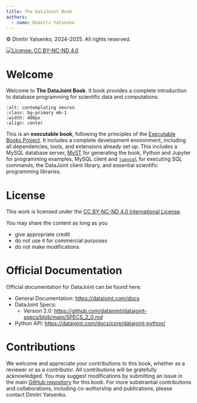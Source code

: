 ```yaml
---
title: The DataJoint Book
authors:
  - name: Dimitri Yatsenko
---
```


© Dimitri Yatsenko, 2024-2025. All rights reserved.

[![License: CC BY-NC-ND 4.0](https://img.shields.io/badge/License-CC%20BY--NC--ND%204.0-lightgrey.svg)](https://creativecommons.org/licenses/by-nc-nd/4.0/)


# Welcome

Welcome to **The DataJoint Book**. It book provides a complete introduction to database programming for scientific data and computations. 

```{image} ./images/neuron.png
:alt: contemplating neuron
:class: bg-primary mb-1
:width: 400px
:align: center
```

This is an **executable book**, following the principles of the [Executable Books Project](https://executablebooks.org/en/latest/). It includes a complete development environment, including all dependencies, tools, and extensions already set up. This includes a MySQL database server, [MyST](https://mystmd.org/) for generating the book, Python and Jupyter for programming examples, MySQL client and [`jupysql`](https://ploomber.io/blog/jupysql/) for executing SQL commands, the DataJoint client library, and essential scientific programming libraries.


# License

This work is licensed under the [CC BY-NC-ND 4.0 International License](LICENSE.md).

You may share the content as long as you
* give appropriate credit
* do not use it for commercial purposes
* do not make modifications

# Official Documentation
Official documentation for DataJoint can be found here:

* General Documentation: https://datajoint.com/docs
* DataJoint Specs:
  - Version 2.0:  https://github.com/datajoint/datajoint-specs/blob/main/SPECS_2_0.md
* Python API: https://datajoint.com/docs/core/datajoint-python/  


# Contributions

We welcome and appreciate your contributions to this book, whether as a reviewer or as a contributor.
All contributions will be gratefully acknowledged.
You may suggest modifications by submitting an issue in the main [GitHub repository](https://github.com/dimitri-yatsenko/datajoint-book/issues) for this book.
For more substrantial contributions and collaborations, including co-authorship and publications, please contact Dimitri Yatsenko. 
